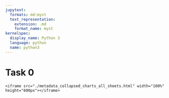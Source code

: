 ```yaml
---
jupytext:
  formats: md:myst
  text_representation:
    extension: .md
    format_name: myst
kernelspec:
  display_name: Python 3
  language: python
  name: python3
---
```


# Task 0

```{raw} html
<iframe src="./metadata_collapsed_charts_all_sheets.html" width="100%" height="600px"></iframe>
```

